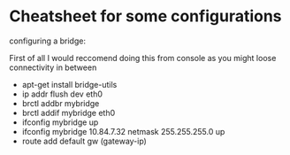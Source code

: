 # Cheatsheet for some configurations

configuring a bridge:

First of all I would reccomend doing this from console as you might loose connectivity in between
- apt-get install bridge-utils
- ip addr flush dev eth0
- brctl addbr mybridge
- brctl addif mybridge eth0
- ifconfig mybridge up
- ifconfig mybridge 10.84.7.32 netmask 255.255.255.0 up
- route add default gw (gateway-ip)

